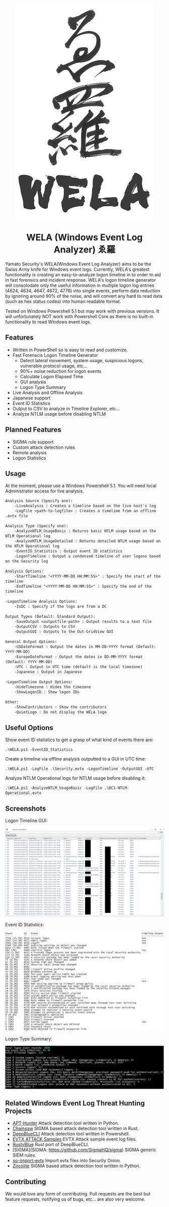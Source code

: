<div align="center">
 <p>

  ![WELA Logo](WELA-Logo.png)
  <h1>
   WELA (Windows Event Log Analyzer) ゑ羅
  </h1>
 </p>
</div>

Yamato Security's WELA(Windows Event Log Analyzer) aims to be the Swiss Army knife for Windows event logs.
Currently, WELA's greatest functionality is creating an easy-to-analyze logon timeline in to order to aid in fast forensics and incident response.
WELA's logon timeline generator will consolodate only the useful information in multiple logon log entries (4624, 4634, 4647, 4672, 4776) into single events, perform data reduction by ignoring around 90% of the noise, and will convert any hard to read data (such as hex status codes) into human readable format.

Tested on Windows Powershell 5.1 but may work with previous versions. It will unfortunately NOT work with Powershell Core as there is no built-in functionality to read Windows event logs.

## Features

 - Written in PowerShell so is easy to read and customize.
 - Fast Forenscis Logon Timeline Generator
   - Detect lateral movement, system usage, suspicious logons, vulnerable protocol usage, etc...
   - 90%+ noise reduction for logon events
   - Calculate Logon Elapsed Time
   - GUI analysis
   - Logon Type Summary
 - Live Analysis and Offline Analysis
 - Japanese support
 - Event ID Statistics
 - Output to CSV to analyze in Timeline Explorer, etc...
 - Analyze NTLM usage before disabling NTLM

## Planned Features

 - SIGMA rule support
 - Custom attack detection rules
 - Remote analysis
 - Logon Statistics

## Usage

At the moment, please use a Windows Powershell 5.1.
You will need local Administrator access for live analysis.

    Analysis Source (Specify one):
        -LiveAnalysis : Creates a timeline based on the live host's log
        -LogFile <path-to-logfile> : Creates a timelime from an offline .evtx file

    Analysis Type (Specify one):
        -AnalyzeNTLM_UsageBasic : Returns basic NTLM usage based on the NTLM Operational log
        -AnalyzeNTLM_UsageDetailed : Returns detailed NTLM usage based on the NTLM Operational log
        -EventID_Statistics : Output event ID statistics
        -LogonTimeline : Output a condensed timeline of user logons based on the Security log

    Analysis Options:
        -StartTimeline "<YYYY-MM-DD HH:MM:SS>" : Specify the start of the timeline
        -EndTimeline "<YYYY-MM-DD HH:MM:SS>" : Specify the end of the timeline

    -LogonTimeline Analysis Options:
        -IsDC : Specify if the logs are from a DC

    Output Types (Default: Standard Output):
        -SaveOutput <outputfile-path> : Output results to a text file
        -OutputCSV : Outputs to CSV
        -OutputGUI : Outputs to the Out-GridView GUI

    General Output Options:
        -USDateFormat : Output the dates in MM-DD-YYYY format (Default: YYYY-MM-DD)
        -EuropeDateFormat : Output the dates in DD-MM-YYYY format (Default: YYYY-MM-DD)
        -UTC : Output in UTC time (default is the local timezone)
        -Japanese : Output in Japanese

    -LogonTimeline Output Options:
        -HideTimezone : Hides the timezone
        -ShowLogonID : Show logon IDs

    Other:
        -ShowContributors : Show the contributors
        -QuietLogo : Do not display the WELA logo

## Useful Options

Show event ID statistics to get a grasp of what kind of events there are:

    .\WELA.ps1 -EventID_Statistics

Create a timeline via offline analysis outputted to a GUI in UTC time:

    .\WELA.ps1 -LogFile .\Security.evtx -LogonTimeline -OutputGUI -UTC

Analyze NTLM Operational logs for NTLM usage before disabling it:

    .\WELA.ps1 -AnalyzeNTLM_UsageBasic -LogFile .\DC1-NTLM-Operational.evtx

## Screenshots

Logon Timeline GUI:

![Logon Timeline GUI](/Screenshots/Screenshot-LogonTimelineGUI.png)

Event ID Statistics:

![Event ID Statistics](/Screenshots/Screenshot-EventIDStatistics.png)

Logon Type Summary:

![Logon Type Summary](/Screenshots/Screenshot-LogonTypeSummary.png)

## Related Windows Event Log Threat Hunting Projects

- [APT-Hunter](https://github.com/ahmedkhlief/APT-Hunter) Attack detection tool written in Python.
- [Chainsaw](https://github.com/countercept/chainsaw) SIGMA based attack detection tool written in Rust.
- [DeepBlueCLI](https://github.com/sans-blue-team/DeepBlueCLI) Attack detection tool written in Powershell.
- [EVTX ATTACK Samples](https://github.com/sbousseaden/EVTX-ATTACK-SAMPLES) EVTX Attack sample event log files.
- [RustyBlue](https://github.com/Yamato-Security/RustyBlue) Rust port of DeepBlueCLI.
- [SIGMA](SIGMA: https://github.com/SigmaHQ/sigma) SIGMA generic SIEM rules.
- [so-import-evtx](https://docs.securityonion.net/en/2.3/so-import-evtx.html) Import evtx files into Security Onion.
- [Zircolite](https://github.com/wagga40/Zircolite) SIGMA based attack detection tool written in Python.

## Contributing

We would love any form of contributing. Pull requests are the best but feature requests, notifying us of bugs, etc... are also very welcome.